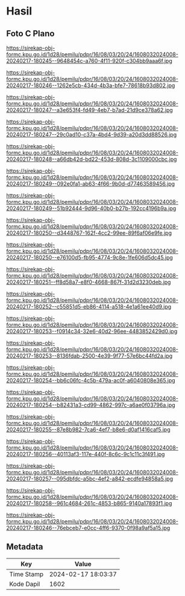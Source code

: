 # Hasil

## Foto C Plano

https://sirekap-obj-formc.kpu.go.id/1d28/pemilu/pdpr/16/08/03/20/24/1608032024008-20240217-180245--9648454c-a760-4f11-920f-c304bb9aaa6f.jpg

https://sirekap-obj-formc.kpu.go.id/1d28/pemilu/pdpr/16/08/03/20/24/1608032024008-20240217-180246--1262e5cb-434d-4b3a-bfe7-78618b93d802.jpg

https://sirekap-obj-formc.kpu.go.id/1d28/pemilu/pdpr/16/08/03/20/24/1608032024008-20240217-180247--a3e653f4-fd49-4eb7-b7ad-21d9ce378a62.jpg

https://sirekap-obj-formc.kpu.go.id/1d28/pemilu/pdpr/16/08/03/20/24/1608032024008-20240217-180247--29c0ad10-c37a-4bd4-9d39-a20d3dd88526.jpg

https://sirekap-obj-formc.kpu.go.id/1d28/pemilu/pdpr/16/08/03/20/24/1608032024008-20240217-180248--a66db42d-bd22-453d-808d-3c1109000cbc.jpg

https://sirekap-obj-formc.kpu.go.id/1d28/pemilu/pdpr/16/08/03/20/24/1608032024008-20240217-180249--092e0fa1-ab63-4f66-9b0d-d77463589456.jpg

https://sirekap-obj-formc.kpu.go.id/1d28/pemilu/pdpr/16/08/03/20/24/1608032024008-20240217-180249--51b92444-9d96-40b0-b27b-192cc4196b9a.jpg

https://sirekap-obj-formc.kpu.go.id/1d28/pemilu/pdpr/16/08/03/20/24/1608032024008-20240217-180250--d3448767-162f-4cc2-99ee-89f6af06e9fe.jpg

https://sirekap-obj-formc.kpu.go.id/1d28/pemilu/pdpr/16/08/03/20/24/1608032024008-20240217-180250--e76100d5-fb95-4774-9c8e-1fe606d5dc45.jpg

https://sirekap-obj-formc.kpu.go.id/1d28/pemilu/pdpr/16/08/03/20/24/1608032024008-20240217-180251--ff8d58a7-e8f0-4668-867f-31d2d3230deb.jpg

https://sirekap-obj-formc.kpu.go.id/1d28/pemilu/pdpr/16/08/03/20/24/1608032024008-20240217-180252--c55851d5-eb86-4114-a518-4e1a61ee40d9.jpg

https://sirekap-obj-formc.kpu.go.id/1d28/pemilu/pdpr/16/08/03/20/24/1608032024008-20240217-180253--f0914c34-32e6-40d2-96ee-4483852429d0.jpg

https://sirekap-obj-formc.kpu.go.id/1d28/pemilu/pdpr/16/08/03/20/24/1608032024008-20240217-180253--8136fdab-2500-4e39-9f77-57e6bc44fd2a.jpg

https://sirekap-obj-formc.kpu.go.id/1d28/pemilu/pdpr/16/08/03/20/24/1608032024008-20240217-180254--bb6c06fc-4c5b-479a-ac0f-a6040808e365.jpg

https://sirekap-obj-formc.kpu.go.id/1d28/pemilu/pdpr/16/08/03/20/24/1608032024008-20240217-180254--b82431a3-cd99-4862-997c-a6ae0f03796a.jpg

https://sirekap-obj-formc.kpu.go.id/1d28/pemilu/pdpr/16/08/03/20/24/1608032024008-20240217-180255--87e8b982-7ca6-4ef7-b8e6-d0af1416caf5.jpg

https://sirekap-obj-formc.kpu.go.id/1d28/pemilu/pdpr/16/08/03/20/24/1608032024008-20240217-180256--40113af3-117e-440f-8c6c-9c1c11c3f491.jpg

https://sirekap-obj-formc.kpu.go.id/1d28/pemilu/pdpr/16/08/03/20/24/1608032024008-20240217-180257--095dbfdc-a5bc-4ef2-a842-ecdfe94858a5.jpg

https://sirekap-obj-formc.kpu.go.id/1d28/pemilu/pdpr/16/08/03/20/24/1608032024008-20240217-180258--961c4684-261c-4853-b865-9140a17893f1.jpg

https://sirekap-obj-formc.kpu.go.id/1d28/pemilu/pdpr/16/08/03/20/24/1608032024008-20240217-180246--76ebceb7-e0cc-4ff6-9370-0f98a9af5a15.jpg


## Metadata

| Key        | Value               |
| ---------- | ------------------- |
| Time Stamp | 2024-02-17 18:03:37 |
| Kode Dapil | 1602                |



